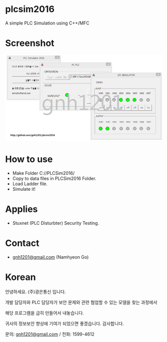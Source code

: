 # plcsim2016
A simple PLC Simulation using C++/MFC

# Screenshot
![Screenshot](https://raw.githubusercontent.com/gnh1201/plcsim2016/master/screenshot.png)

# How to use
- Make Folder C://PLCSim2016/
- Copy to data files in PLCSim2016 Folder.
- Load Ladder file.
- Simulate it!

# Applies
- Stuxnet (PLC Disturbter) Security Testing.

# Contact
- gnh1201@gmail.com (Namhyeon Go)

# Korean
안녕하세요. (주)광은통신 입니다.

개발 담당자와 PLC 담당자가 보안 문제와 관련 협업할 수 있는 모델을 찾는 과정에서

해당 프로그램을 급히 만들어서 내놓습니다.

귀사의 정보보안 향상에 기여가 되었으면 좋겠습니다. 감사합니다.

문의: gnh1201@gmail.com / 전화: 1599-4612
